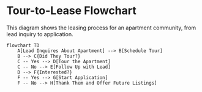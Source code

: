 # Tour-to-Lease Flowchart

This diagram shows the leasing process for an apartment community, from lead inquiry to application.

```mermaid
flowchart TD
    A[Lead Inquires About Apartment] --> B[Schedule Tour]
    B --> C{Did They Tour?}
    C -- Yes --> D[Tour the Apartment]
    C -- No --> E[Follow Up with Lead]
    D --> F{Interested?}
    F -- Yes --> G[Start Application]
    F -- No --> H[Thank Them and Offer Future Listings]
```

